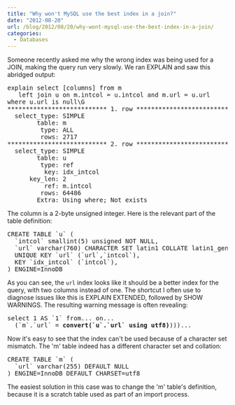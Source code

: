 ```yaml
---
title: "Why won't MySQL use the best index in a join?"
date: "2012-08-20"
url: /blog/2012/08/20/why-wont-mysql-use-the-best-index-in-a-join/
categories:
  - Databases
---
```

Someone recently asked me why the wrong index was being used for a JOIN, making the query run very slowly. We ran EXPLAIN and saw this abridged output:

<pre>
explain select [columns] from m
   left join u on m.intcol = u.intcol and m.url = u.url
where u.url is null\G
*************************** 1. row ***************************
  select_type: SIMPLE
        table: m
         type: ALL
         rows: 2717
*************************** 2. row ***************************
  select_type: SIMPLE
        table: u
         type: ref
          key: idx_intcol
      key_len: 2
          ref: m.intcol
         rows: 64486
        Extra: Using where; Not exists
</pre>

The column is a 2-byte unsigned integer. Here is the relevant part of the table definition:

<pre>
CREATE TABLE `u` (
  `intcol` smallint(5) unsigned NOT NULL,
  `url` varchar(760) CHARACTER SET latin1 COLLATE latin1_general_cs NOT NULL,
  UNIQUE KEY `url` (`url`,`intcol`),
  KEY `idx_intcol` (`intcol`),
) ENGINE=InnoDB</pre>

As you can see, the `url` index looks like it should be a better index for the query, with two columns instead of one. The shortcut I often use to diagnose issues like this is EXPLAIN EXTENDED, followed by SHOW WARNINGS. The resulting warning message is often revealing:

<pre>select 1 AS `1` from... on...
  (`m`.`url` = <strong>convert(`u`.`url` using utf8)</strong>)))...</pre>

Now it's easy to see that the index can't be used because of a character set mismatch. The 'm' table indeed has a different character set and collation:

<pre>CREATE TABLE `m` (
  `url` varchar(255) DEFAULT NULL
) ENGINE=InnoDB DEFAULT CHARSET=utf8</pre>

The easiest solution in this case was to change the 'm' table's definition, because it is a scratch table used as part of an import process.


